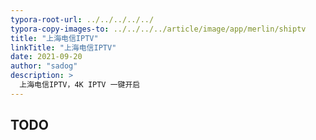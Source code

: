 ```yaml
---
typora-root-url: ../../../../../
typora-copy-images-to: ../../../../article/image/app/merlin/shiptv
title: "上海电信IPTV"
linkTitle: "上海电信IPTV"
date: 2021-09-20
author: "sadog"
description: >
  上海电信IPTV，4K IPTV 一键开启
---
```


## TODO



